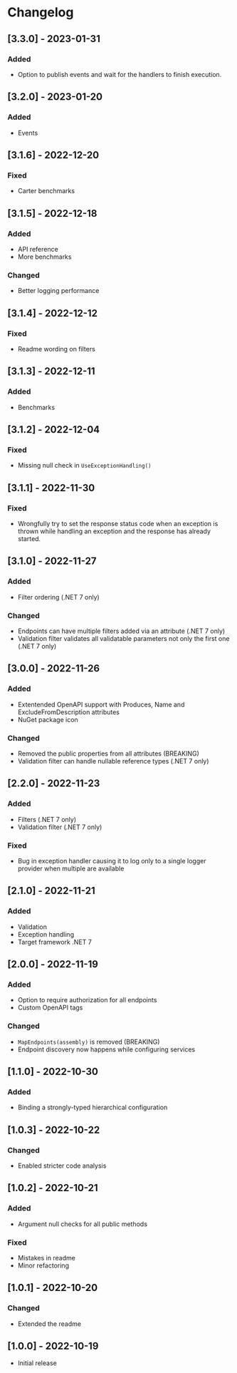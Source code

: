 # Changelog

## [3.3.0] - 2023-01-31
### Added
- Option to publish events and wait for the handlers to finish execution.

## [3.2.0] - 2023-01-20
### Added
- Events

## [3.1.6] - 2022-12-20
### Fixed
- Carter benchmarks

## [3.1.5] - 2022-12-18
### Added
- API reference
- More benchmarks
### Changed
- Better logging performance

## [3.1.4] - 2022-12-12
### Fixed
- Readme wording on filters

## [3.1.3] - 2022-12-11
### Added
- Benchmarks

## [3.1.2] - 2022-12-04
### Fixed
- Missing null check in `UseExceptionHandling()`

## [3.1.1] - 2022-11-30
### Fixed
- Wrongfully try to set the response status code when an exception is thrown while 
handling an exception and the response has already started.

## [3.1.0] - 2022-11-27
### Added
- Filter ordering (.NET 7 only)
### Changed
- Endpoints can have multiple filters added via an attribute (.NET 7 only)
- Validation filter validates all validatable parameters not only the first one (.NET 7 only)

## [3.0.0] - 2022-11-26
### Added
- Extentended OpenAPI support with Produces, Name and ExcludeFromDescription attributes
- NuGet package icon
### Changed
- Removed the public properties from all attributes (BREAKING)
- Validation filter can handle nullable reference types (.NET 7 only)

## [2.2.0] - 2022-11-23
### Added
- Filters (.NET 7 only)
- Validation filter (.NET 7 only)
### Fixed
- Bug in exception handler causing it to log only to a single logger provider when multiple are available

## [2.1.0] - 2022-11-21
### Added
- Validation
- Exception handling
- Target framework .NET 7

## [2.0.0] - 2022-11-19
### Added
- Option to require authorization for all endpoints
- Custom OpenAPI tags
### Changed
- `MapEndpoints(assembly)` is removed (BREAKING)
- Endpoint discovery now happens while configuring services

## [1.1.0] - 2022-10-30
### Added
- Binding a strongly-typed hierarchical configuration

## [1.0.3] - 2022-10-22
### Changed
- Enabled stricter code analysis

## [1.0.2] - 2022-10-21
### Added
- Argument null checks for all public methods
### Fixed
- Mistakes in readme
- Minor refactoring

## [1.0.1] - 2022-10-20
### Changed
- Extended the readme

## [1.0.0] - 2022-10-19
- Initial release
